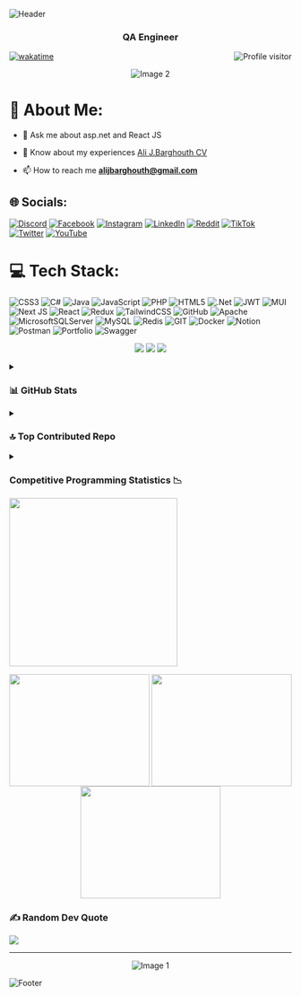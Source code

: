 ![Header](https://capsule-render.vercel.app/api?type=waving&color=gradient&height=222&section=header&text=Hi,%20I'm%20Ali%20J%20Barghouth!%20%F0%9F%91%8B&fontSize=45)



<h3 align="center"  color = "red">QA Engineer</h3>


<a href="https://komarev.com/ghpvc/?username=alsiam">
  <img align="right" src="https://komarev.com/ghpvc/?username=alijbarghouth&label=Visitors&color=0e75b6&style=flat" alt="Profile visitor" />
</a>


[![wakatime](https://wakatime.com/badge/user/eebb3dd8-d9b2-40de-9b88-6fd6cac99dbc.svg)](https://wakatime.com/@eebb3dd8-d9b2-40de-9b88-6fd6cac99dbc)


<p align ="center">  <img src="https://www.gifcen.com/wp-content/uploads/2022/09/one-piece-gif-7.gif" alt="Image 2" style="max-width: 100%; height: auto;" /></p>

# 💫 About Me:
- 💬 Ask me about asp.net and React JS<br>

- 📄 Know about my experiences <a href = "https://docs.google.com/document/d/1GtN-jXUeS35LQUw77zqIItu8ZtK92kLiBeyO7qo9xSM/edit?usp=sharing">Ali J.Barghouth CV</a>

- 📫 How to reach me **alijbarghouth@gmail.com**


## 🌐 Socials:
[![Discord](https://img.shields.io/badge/Discord-%237289DA.svg?logo=discord&logoColor=white)](https://discord.gg/https://discord.gg/4UaSbybb) [![Facebook](https://img.shields.io/badge/Facebook-%231877F2.svg?logo=Facebook&logoColor=white)](https://facebook.com/alijbarghouth) [![Instagram](https://img.shields.io/badge/Instagram-%23E4405F.svg?logo=Instagram&logoColor=white)](https://instagram.com/alijbarghouth) [![LinkedIn](https://img.shields.io/badge/LinkedIn-%230077B5.svg?logo=linkedin&logoColor=white)](https://linkedin.com/in/alijbarghouth) [![Reddit](https://img.shields.io/badge/Reddit-%23FF4500.svg?logo=Reddit&logoColor=white)](https://reddit.com/user/alijbarghouth) [![TikTok](https://img.shields.io/badge/TikTok-%23000000.svg?logo=TikTok&logoColor=white)](https://tiktok.com/@alijbarghouth) [![Twitter](https://img.shields.io/badge/Twitter-%231DA1F2.svg?logo=Twitter&logoColor=white)](https://twitter.com/alijbarghouth) [![YouTube](https://img.shields.io/badge/YouTube-%23FF0000.svg?logo=YouTube&logoColor=white)](https://youtube.com/channel/UCA3OUx5q_yjIByMCD5Yvhcg) 

# 💻 Tech Stack:
![CSS3](https://img.shields.io/badge/css3-%231572B6.svg?style=for-the-badge&logo=css3&logoColor=white) ![C#](https://img.shields.io/badge/c%23-%23239120.svg?style=for-the-badge&logo=c-sharp&logoColor=white) ![Java](https://img.shields.io/badge/java-%23ED8B00.svg?style=for-the-badge&logo=java&logoColor=white) ![JavaScript](https://img.shields.io/badge/javascript-%23323330.svg?style=for-the-badge&logo=javascript&logoColor=%23F7DF1E) ![PHP](https://img.shields.io/badge/php-%23777BB4.svg?style=for-the-badge&logo=php&logoColor=white) ![HTML5](https://img.shields.io/badge/html5-%23E34F26.svg?style=for-the-badge&logo=html5&logoColor=white) ![.Net](https://img.shields.io/badge/.NET-5C2D91?style=for-the-badge&logo=.net&logoColor=white) ![JWT](https://img.shields.io/badge/JWT-black?style=for-the-badge&logo=JSON%20web%20tokens) ![MUI](https://img.shields.io/badge/MUI-%230081CB.svg?style=for-the-badge&logo=material-ui&logoColor=white) ![Next JS](https://img.shields.io/badge/Next-black?style=for-the-badge&logo=next.js&logoColor=white) ![React](https://img.shields.io/badge/react-%2320232a.svg?style=for-the-badge&logo=react&logoColor=%2361DAFB) ![Redux](https://img.shields.io/badge/redux-%23593d88.svg?style=for-the-badge&logo=redux&logoColor=white) ![TailwindCSS](https://img.shields.io/badge/tailwindcss-%2338B2AC.svg?style=for-the-badge&logo=tailwind-css&logoColor=white) ![GitHub](https://img.shields.io/badge/GitHub-%23121011.svg?style=for-the-badge&logo=github&logoColor=white) ![Apache](https://img.shields.io/badge/apache-%23D42029.svg?style=for-the-badge&logo=apache&logoColor=white) ![MicrosoftSQLServer](https://img.shields.io/badge/Microsoft%20SQL%20Sever-CC2927?style=for-the-badge&logo=microsoft%20sql%20server&logoColor=white) ![MySQL](https://img.shields.io/badge/mysql-%2300f.svg?style=for-the-badge&logo=mysql&logoColor=white) ![Redis](https://img.shields.io/badge/redis-%23DD0031.svg?style=for-the-badge&logo=redis&logoColor=white) ![GIT](https://img.shields.io/badge/Git-fc6d26?style=for-the-badge&logo=git&logoColor=white) ![Docker](https://img.shields.io/badge/docker-%230db7ed.svg?style=for-the-badge&logo=docker&logoColor=white) ![Notion](https://img.shields.io/badge/Notion-%23000000.svg?style=for-the-badge&logo=notion&logoColor=white) ![Postman](https://img.shields.io/badge/Postman-FF6C37?style=for-the-badge&logo=postman&logoColor=white) ![Portfolio](https://img.shields.io/badge/Portfolio-%23000000.svg?style=for-the-badge&logo=firefox&logoColor=#FF7139) ![Swagger](https://img.shields.io/badge/-Swagger-%23Clojure?style=for-the-badge&logo=swagger&logoColor=white)

<p align = "center">
  <img src="https://static.wikia.nocookie.net/fcoc-vs-battles/images/a/a3/Kaguya-shinomiya-kaguya-shinomiya-dance.gif/revision/latest/scale-to-width-down/250?cb=20211214213446"/>
    <img src="https://static.wikia.nocookie.net/fcoc-vs-battles/images/a/a3/Kaguya-shinomiya-kaguya-shinomiya-dance.gif/revision/latest/scale-to-width-down/250?cb=20211214213446"/>
    <img src="https://static.wikia.nocookie.net/fcoc-vs-battles/images/a/a3/Kaguya-shinomiya-kaguya-shinomiya-dance.gif/revision/latest/scale-to-width-down/250?cb=20211214213446"/>


</p>

<details>
<summary><h3>📊 GitHub Stats</h3></summary>
 <div align="center">
  
![](https://github-readme-stats.vercel.app/api?username=alijbarghouth&theme=tokyonight&hide_border=false&include_all_commits=false&count_private=false)
![](https://github-readme-streak-stats.herokuapp.com/?user=alijbarghouth&theme=tokyonight&hide_border=false)
![](https://github-readme-stats.vercel.app/api/top-langs/?username=alijbarghouth&theme=tokyonight&hide_border=false&include_all_commits=false&count_private=false&layout=compact)
</div>
</details>

<details>
<summary><h3>🔝 Top Contributed Repo</h3></summary>
 <div align="center">
   
![](https://github-contributor-stats.vercel.app/api?username=alijbarghouth&limit=5&theme=nord&combine_all_yearly_contributions=true)

</div>
</details> 
<details> 

<summary><h3>Competitive Programming Statistics 📉</h3></summary>
 <div align="center">
  </details> 
 
<img height=300 src="https://leetcode.card.workers.dev/alijbarghouth?theme=nord&font=baloo&extension=activity&border_color=#FFF" />

</div>

<p align = "center">
  <img src="https://gifdb.com/images/thumbnail/hunter-x-hunter-superpowers-n0tjve2g3jipw0m3.gif" width="250" height ="200" align="center"/>
  <img src="https://media.tenor.com/THUxSdeQkmMAAAAC/gon-hunter-x-hunter.gif" height ="200" width="250" align="center"/>
  <img src="https://media.tenor.com/rPRVYbu87WMAAAAC/gon-hunter-x-hunter.gif" width="250"  height ="200" align="center"/>
</p>

### ✍️ Random Dev Quote
![](https://quotes-github-readme.vercel.app/api?type=horizontal&theme=radical)


---

<p align ="center">
  <img src="https://i.pinimg.com/originals/4a/59/04/4a5904db82b19b2965026a04b073503f.gif" alt="Image 1" style="max-width: 100%; height: auto;" />
</p>

![Footer](https://capsule-render.vercel.app/api?type=waving&color=gradient&height=111&section=footer)
